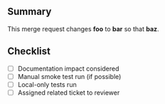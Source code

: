 ## Summary

This merge request changes
**foo**
to
**bar**
so that
**baz**.

## Checklist

- [ ] Documentation impact considered
- [ ] Manual smoke test run (if possible)
- [ ] Local-only tests run
- [ ] Assigned related ticket to reviewer
